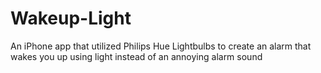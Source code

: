 # Wakeup-Light
An iPhone app that utilized Philips Hue Lightbulbs to create an alarm that wakes you up using light instead of an annoying alarm sound
